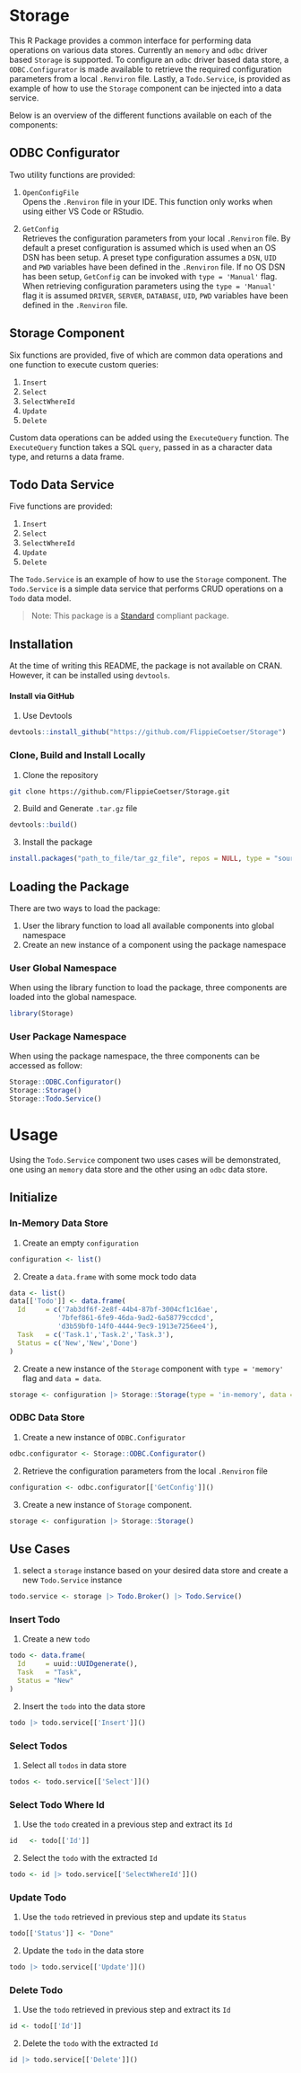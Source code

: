 # Storage

This R Package provides a common interface for performing data operations on various data stores. Currently an `memory` and `odbc` driver based `Storage` is supported. To configure an `odbc` driver based data store, a `ODBC.Configurator` is made available to retrieve the required configuration parameters from a local `.Renviron` file. Lastly, a `Todo.Service`, is provided as example of how to use the `Storage` component can be injected into a data service.

Below is an overview of the different functions available on each of the components:

## ODBC Configurator

Two utility functions are provided:

1. `OpenConfigFile`  
   Opens the `.Renviron` file in your IDE. This function only works when using either VS Code or RStudio.

2. `GetConfig`  
   Retrieves the configuration parameters from your local `.Renviron` file. By default a preset configuration is assumed which is used when an OS DSN has been setup. A preset type configuration assumes a `DSN`, `UID` and `PWD` variables have been defined in the `.Renviron` file. If no OS DSN has been setup, `GetConfig` can be invoked with `type = 'Manual'` flag. When retrieving configuration parameters using the `type = 'Manual'` flag it is assumed `DRIVER`, `SERVER`, `DATABASE`, `UID`, `PWD` variables have been defined in the `.Renviron` file.

## Storage Component

Six functions are provided, five of which are common data operations and one function to execute custom queries:

1. `Insert`
2. `Select`
3. `SelectWhereId`
4. `Update`
5. `Delete`

Custom data operations can be added using the `ExecuteQuery` function. The `ExecuteQuery` function takes a SQL `query`, passed in as a character data type, and returns a data frame.

## Todo Data Service

Five functions are provided:

1. `Insert`
2. `Select`
3. `SelectWhereId`
4. `Update`
5. `Delete`

The `Todo.Service` is an example of how to use the `Storage` component. The `Todo.Service` is a simple data service that performs CRUD operations on a `Todo` data model.

> Note: This package is a [Standard](https://github.com/hassanhabib/The-Standard) compliant package.

## Installation

At the time of writing this README, the package is not available on CRAN. However, it can be installed using `devtools`.

#### Install via GitHub

1. Use Devtools

```r
devtools::install_github("https://github.com/FlippieCoetser/Storage")
```

### Clone, Build and Install Locally

1. Clone the repository

```bash
git clone https://github.com/FlippieCoetser/Storage.git
```

2. Build and Generate `.tar.gz` file

```r
devtools::build()
```

3. Install the package

```r
install.packages("path_to_file/tar_gz_file", repos = NULL, type = "source")
```

## Loading the Package

There are two ways to load the package:

1. User the library function to load all available components into global namespace
2. Create an new instance of a component using the package namespace

### User Global Namespace

When using the library function to load the package, three components are loaded into the global namespace.

```r
library(Storage)
```

### User Package Namespace

When using the package namespace, the three components can be accessed as follow:

```r
Storage::ODBC.Configurator()
Storage::Storage()
Storage::Todo.Service()
```

# Usage

Using the `Todo.Service` component two uses cases will be demonstrated, one using an `memory` data store and the other using an `odbc` data store.

## Initialize

### In-Memory Data Store

1. Create an empty `configuration`

```r
configuration <- list()
```

2. Create a `data.frame` with some mock todo data

```r
data <- list()
data[['Todo']] <- data.frame(
  Id     = c('7ab3df6f-2e8f-44b4-87bf-3004cf1c16ae',
            '7bfef861-6fe9-46da-9ad2-6a58779ccdcd',
            'd3b59bf0-14f0-4444-9ec9-1913e7256ee4'),
  Task   = c('Task.1','Task.2','Task.3'),
  Status = c('New','New','Done')
)
```

2. Create a new instance of the `Storage` component with `type = 'memory'` flag and `data = data`.

```r
storage <- configuration |> Storage::Storage(type = 'in-memory', data = data)
```

### ODBC Data Store

1. Create a new instance of `ODBC.Configurator`

```r
odbc.configurator <- Storage::ODBC.Configurator()
```

2. Retrieve the configuration parameters from the local `.Renviron` file

```r
configuration <- odbc.configurator[['GetConfig']]()
```

3. Create a new instance of `Storage` component.

```r
storage <- configuration |> Storage::Storage()
```

## Use Cases

1. select a `storage` instance based on your desired data store and create a new `Todo.Service` instance

```r
todo.service <- storage |> Todo.Broker() |> Todo.Service()
```

### Insert Todo

1. Create a new `todo`

```r
todo <- data.frame(
  Id     = uuid::UUIDgenerate(),
  Task   = "Task",
  Status = "New"
)
```

2. Insert the `todo` into the data store

```r
todo |> todo.service[['Insert']]()
```

### Select Todos

1. Select all `todos` in data store

```r
todos <- todo.service[['Select']]()
```

### Select Todo Where Id

1. Use the `todo` created in a previous step and extract its `Id`

```r
id   <- todo[['Id']]
```

2. Select the `todo` with the extracted `Id`

```r
todo <- id |> todo.service[['SelectWhereId']]()
```

### Update Todo

1. Use the `todo` retrieved in previous step and update its `Status`

```r
todo[['Status']] <- "Done"
```

2. Update the `todo` in the data store

```r
todo |> todo.service[['Update']]()
```

### Delete Todo

1. Use the `todo` retrieved in previous step and extract its `Id`

```r
id <- todo[['Id']]
```

2. Delete the `todo` with the extracted `Id`

```r
id |> todo.service[['Delete']]()
```
